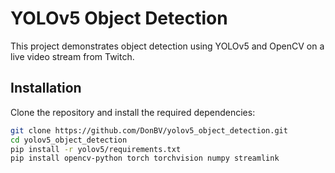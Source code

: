 # YOLOv5 Object Detection

This project demonstrates object detection using YOLOv5 and OpenCV on a live video stream from Twitch.

## Installation

Clone the repository and install the required dependencies:

```sh
git clone https://github.com/DonBV/yolov5_object_detection.git
cd yolov5_object_detection
pip install -r yolov5/requirements.txt
pip install opencv-python torch torchvision numpy streamlink
